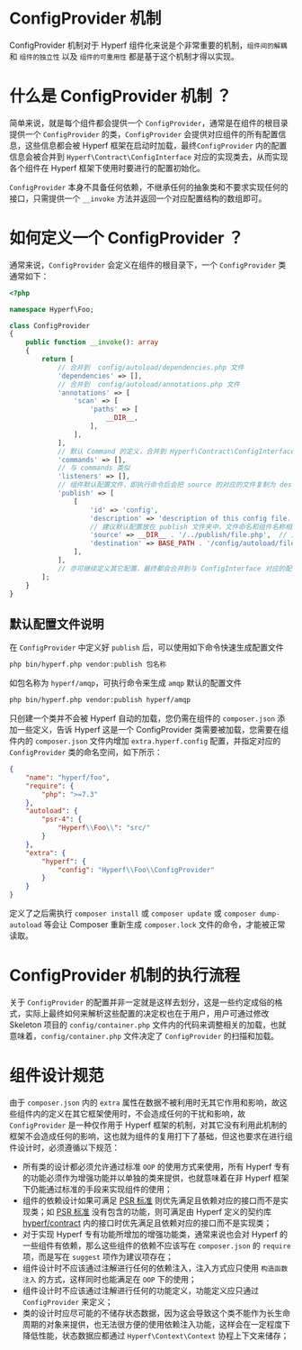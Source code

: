 # ConfigProvider 机制

ConfigProvider 机制对于 Hyperf 组件化来说是个非常重要的机制，`组件间的解耦` 和 `组件的独立性` 以及 `组件的可重用性` 都是基于这个机制才得以实现。   

# 什么是 ConfigProvider 机制 ？

简单来说，就是每个组件都会提供一个 `ConfigProvider`，通常是在组件的根目录提供一个 `ConfigProvider` 的类，`ConfigProvider` 会提供对应组件的所有配置信息，这些信息都会被 Hyperf 框架在启动时加载，最终`ConfigProvider` 内的配置信息会被合并到 `Hyperf\Contract\ConfigInterface` 对应的实现类去，从而实现各个组件在 Hyperf 框架下使用时要进行的配置初始化。   

`ConfigProvider` 本身不具备任何依赖，不继承任何的抽象类和不要求实现任何的接口，只需提供一个 `__invoke` 方法并返回一个对应配置结构的数组即可。

# 如何定义一个 ConfigProvider ？

通常来说，`ConfigProvider` 会定义在组件的根目录下，一个 `ConfigProvider` 类通常如下：

```php
<?php

namespace Hyperf\Foo;

class ConfigProvider
{
    public function __invoke(): array
    {
        return [
            // 合并到  config/autoload/dependencies.php 文件
            'dependencies' => [],
            // 合并到  config/autoload/annotations.php 文件
            'annotations' => [
                'scan' => [
                    'paths' => [
                        __DIR__,
                    ],
                ],
            ],
            // 默认 Command 的定义，合并到 Hyperf\Contract\ConfigInterface 内，换个方式理解也就是与 config/autoload/commands.php 对应
            'commands' => [],
            // 与 commands 类似
            'listeners' => [],
            // 组件默认配置文件，即执行命令后会把 source 的对应的文件复制为 destination 对应的的文件
            'publish' => [
                [
                    'id' => 'config',
                    'description' => 'description of this config file.', // 描述
                    // 建议默认配置放在 publish 文件夹中，文件命名和组件名称相同
                    'source' => __DIR__ . '/../publish/file.php',  // 对应的配置文件路径
                    'destination' => BASE_PATH . '/config/autoload/file.php', // 复制为这个路径下的该文件
                ],
            ],
            // 亦可继续定义其它配置，最终都会合并到与 ConfigInterface 对应的配置储存器中
        ];
    }
}
```

## 默认配置文件说明

在 `ConfigProvider` 中定义好 `publish` 后，可以使用如下命令快速生成配置文件

```bash
php bin/hyperf.php vendor:publish 包名称
```

如包名称为 `hyperf/amqp`，可执行命令来生成 `amqp` 默认的配置文件
```bash
php bin/hyperf.php vendor:publish hyperf/amqp
```

只创建一个类并不会被 Hyperf 自动的加载，您仍需在组件的 `composer.json` 添加一些定义，告诉 Hyperf 这是一个 ConfigProvider 类需要被加载，您需要在组件内的 `composer.json` 文件内增加 `extra.hyperf.config` 配置，并指定对应的 `ConfigProvider` 类的命名空间，如下所示：

```json
{
    "name": "hyperf/foo",
    "require": {
        "php": ">=7.3"
    },
    "autoload": {
        "psr-4": {
            "Hyperf\\Foo\\": "src/"
        }
    },
    "extra": {
        "hyperf": {
            "config": "Hyperf\\Foo\\ConfigProvider"
        }
    }
}
```

定义了之后需执行 `composer install` 或 `composer update` 或 `composer dump-autoload` 等会让 Composer 重新生成 `composer.lock` 文件的命令，才能被正常读取。   

# ConfigProvider 机制的执行流程

关于 `ConfigProvider` 的配置并非一定就是这样去划分，这是一些约定成俗的格式，实际上最终如何来解析这些配置的决定权也在于用户，用户可通过修改 Skeleton 项目的 `config/container.php` 文件内的代码来调整相关的加载，也就意味着，`config/container.php` 文件决定了 `ConfigProvider` 的扫描和加载。

# 组件设计规范

由于 `composer.json` 内的 `extra` 属性在数据不被利用时无其它作用和影响，故这些组件内的定义在其它框架使用时，不会造成任何的干扰和影响，故`ConfigProvider` 是一种仅作用于 Hyperf 框架的机制，对其它没有利用此机制的框架不会造成任何的影响，这也就为组件的复用打下了基础，但这也要求在进行组件设计时，必须遵循以下规范：

- 所有类的设计都必须允许通过标准 `OOP` 的使用方式来使用，所有 Hyperf 专有的功能必须作为增强功能并以单独的类来提供，也就意味着在非 Hyperf 框架下仍能通过标准的手段来实现组件的使用；
- 组件的依赖设计如果可满足 [PSR 标准](https://www.php-fig.org/psr) 则优先满足且依赖对应的接口而不是实现类；如 [PSR 标准](https://www.php-fig.org/psr) 没有包含的功能，则可满足由 Hyperf 定义的契约库 [hyperf/contract](https://github.com/hyperf/contract) 内的接口时优先满足且依赖对应的接口而不是实现类；
- 对于实现 Hyperf 专有功能所增加的增强功能类，通常来说也会对 Hyperf 的一些组件有依赖，那么这些组件的依赖不应该写在 `composer.json` 的 `require` 项，而是写在 `suggest` 项作为建议项存在；
- 组件设计时不应该通过注解进行任何的依赖注入，注入方式应只使用 `构造函数注入` 的方式，这样同时也能满足在 `OOP` 下的使用；
- 组件设计时不应该通过注解进行任何的功能定义，功能定义应只通过 `ConfigProvider` 来定义； 
- 类的设计时应尽可能的不储存状态数据，因为这会导致这个类不能作为长生命周期的对象来提供，也无法很方便的使用依赖注入功能，这样会在一定程度下降低性能，状态数据应都通过 `Hyperf\Context\Context` 协程上下文来储存；
